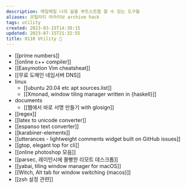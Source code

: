 ```yaml
---
description: 매일매일 나의 삶을 부트스트랩 할 수 있는 도구들
aliases: 유틸리티 아카이브 archive hack
tags: utility
created: 2023-03-15T14:30:15
updated: 2023-07-15T21:32:55
title: 0110 Utility 🔧
---
```

- [[prime numbers]]
- [[online c++ compiler]]
- [[Easymotion Vim cheatsheat]]
- [[무료 도메인 네임서버 DNS]]
- linux
  - [[ubuntu 20.04 etc apt sources.list]]
  - [[Xmonad, window tiling manager written in {haskell}]]
- documents
  - [[웹에서 바로 서명 만들기 with glosign]]
- [[regex]]
- [[latex to unicode converter]]
- [[espanso text converter]]
- [[karabiner-elements]]
- [[utterances - lightweight comments widget built on GitHub issues]]
- [[gtop, elegant top for cli]]
- [[online photoshop 모음]]
- [[parsec, 레이턴시에 몰빵한 리모트 데스크톱]]
- [[yabai, tiling window manager for macOS]]
- [[Witch, Alt tab for window switching {macos}]]
- [[zsh 설정 관련]]
